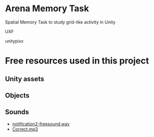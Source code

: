 # Arena Memory Task
 Spatial Memory Task to study grid-like activity in Unity



UXF

unitypixx

# Free resources used in this project
## Unity assets

## Objects

## Sounds
- [notification2-freesound.wav](https://freesound.org/people/Thoribass/sounds/254819/#)
- [Correct.mp3](https://freesound.org/people/LittleRainySeasons/sounds/335908/)
